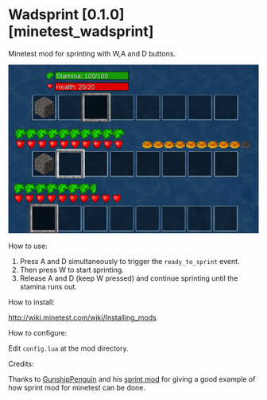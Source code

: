 # Wadsprint [0.1.0] [minetest_wadsprint] 

Minetest mod for sprinting with W,A and D buttons.

![Wadsprint](/screenshots/wadsprint_screenshots.png?raw=true "Wadsprint mod screenshots")

How to use:

1. Press A and D simultaneously to trigger the `ready_to_sprint` event. 
2. Then press W to start sprinting.
3. Release A and D (keep W pressed) and continue sprinting until the stamina runs out.

How to install:

http://wiki.minetest.com/wiki/Installing_mods

How to configure:

Edit `config.lua` at the mod directory.

Credits:

Thanks to [GunshipPenguin](https://github.com/GunshipPenguin) and his [sprint mod](https://github.com/GunshipPenguin/sprint) for giving a good example of how sprint mod for minetest can be done.